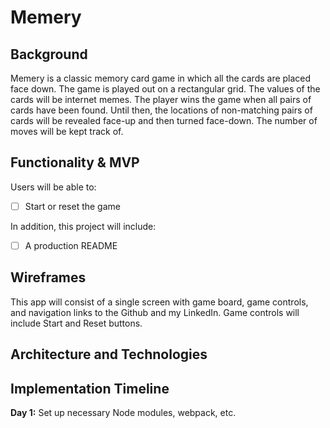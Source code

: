 # Memery

## Background

Memery is a classic memory card game in which all the cards are placed face down. The game is played out on a rectangular grid. The values of the cards will be internet memes. The player wins the game when all pairs of cards have been found. Until then, the locations of non-matching pairs of cards will be revealed face-up and then turned face-down. The number of moves will be kept track of.

## Functionality & MVP

Users will be able to:
- [ ] Start or reset the game

In addition, this project will include:
- [ ] A production README

## Wireframes

This app will consist of a single screen with game board, game controls, and navigation links to the Github and my LinkedIn. Game controls will include Start and Reset buttons.

## Architecture and Technologies

## Implementation Timeline
**Day 1:** Set up necessary Node modules, webpack, etc.
